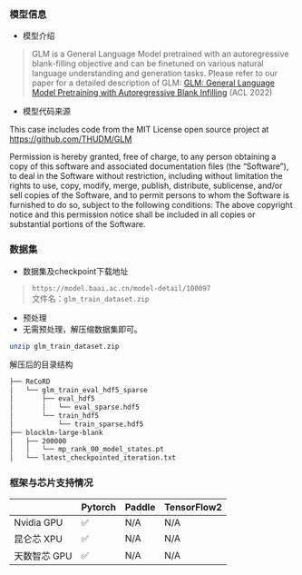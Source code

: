 ### 模型信息
- 模型介绍
>GLM is a General Language Model pretrained with an autoregressive blank-filling objective and can be finetuned on various natural language understanding and generation tasks.
>Please refer to our paper for a detailed description of GLM:
>[GLM: General Language Model Pretraining with Autoregressive Blank Infilling](https://arxiv.org/abs/2103.10360) (ACL 2022)

- 模型代码来源

This case includes code from the MIT License open source project at https://github.com/THUDM/GLM

Permission is hereby granted, free of charge, to any person obtaining a copy of this software and associated documentation files (the “Software”), to deal in the Software without restriction, including without limitation the rights to use, copy, modify, merge, publish, distribute, sublicense, and/or sell copies of the Software, and to permit persons to whom the Software is furnished to do so, subject to the following conditions:
  The above copyright notice and this permission notice shall be included in all copies or substantial portions of the Software.


### 数据集
- 数据集及checkpoint下载地址
>`https://model.baai.ac.cn/model-detail/100097`  
> 文件名：`glm_train_dataset.zip`

- 预处理
- 无需预处理，解压缩数据集即可。
```bash
unzip glm_train_dataset.zip
```
解压后的目录结构
```bash
├── ReCoRD
│   └── glm_train_eval_hdf5_sparse
│       ├── eval_hdf5
│       │   └── eval_sparse.hdf5
│       └── train_hdf5
│           └── train_sparse.hdf5
├── blocklm-large-blank
│   ├── 200000
│   │   └── mp_rank_00_model_states.pt
│   └── latest_checkpointed_iteration.txt
```




### 框架与芯片支持情况
|     | Pytorch  |Paddle|TensorFlow2|
|  ----  | ----  |  ----  | ----  |
| Nvidia GPU | ✅ |N/A  |N/A|
| 昆仑芯 XPU | ✅ |N/A  |N/A|
| 天数智芯 GPU | ✅ |N/A  |N/A|



